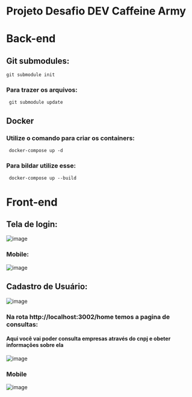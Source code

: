 # Projeto Desafio DEV Caffeine Army 

# Back-end

## Git submodules: 

  ```
  git submodule init 
   ```
### Para trazer os arquivos: 

 ```
  git submodule update 
   ```

## Docker

### Utilize o comando para criar os containers:

 ```
  docker-compose up -d
   ```
   
### Para bildar utilize esse: 

 ```
  docker-compose up --build
   ```

# Front-end

## Tela de login: 

![image](https://user-images.githubusercontent.com/84159325/187583369-1eb172e3-4ad2-497d-a6cf-4d245b8af427.png)

### Mobile: 
![image](https://user-images.githubusercontent.com/84159325/187583704-1526c7b4-854d-4b62-9b60-226e0d3a6143.png)

## Cadastro de Usuário: 
![image](https://user-images.githubusercontent.com/84159325/187583439-15eee99e-2a87-48e5-a9f1-96204e1ade53.png)

### Na rota http://localhost:3002/home temos a pagina de consultas:
#### Aqui você vai poder consulta empresas através do cnpj e obeter informações sobre ela 
![image](https://user-images.githubusercontent.com/84159325/187583627-27b8f70a-2bd0-4740-8af0-23ad79ef850f.png)

### Mobile 
![image](https://user-images.githubusercontent.com/84159325/187583959-4874fa75-88b9-465c-9c6e-3cff937783a1.png)


